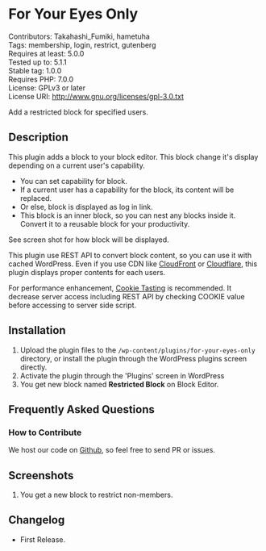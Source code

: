 # For Your Eyes Only

Contributors: Takahashi_Fumiki, hametuha  
Tags: membership, login, restrict, gutenberg  
Requires at least: 5.0.0  
Tested up to: 5.1.1  
Stable tag: 1.0.0  
Requires PHP: 7.0.0  
License: GPLv3 or later  
License URI: http://www.gnu.org/licenses/gpl-3.0.txt

Add a restricted block for specified users.

## Description

This plugin adds a block to your block editor.
This block change it's display depending on a current user's capability.

* You can set capability for block.
* If a current user has a capability for the block, its content will be replaced.
* Or else, block is displayed as log in link.
* This block is an inner block, so you can nest any blocks inside it. Convert it to a reusable block for your productivity.

See screen shot for how block will be displayed.

This plugin use REST API to convert block content, so you can use it with cached WordPress.
Even if you use CDN like [CloudFront](https://aws.amazon.com/cloudfront/) or [Cloudflare](https://www.cloudflare.com/), this plugin displays proper contents for each users.

For performance enhancement, [Cookie Tasting](https://wordpress.org/plugins/cookie-tasting/) is recommended.
It decrease server access including REST API by checking COOKIE value before accessing to server side script.

## Installation

1. Upload the plugin files to the `/wp-content/plugins/for-your-eyes-only` directory, or install the plugin through the WordPress plugins screen directly.
2. Activate the plugin through the 'Plugins' screen in WordPress
3. You get new block named **Restricted Block** on Block Editor.

## Frequently Asked Questions

### How to Contribute

We host our code on [Github](https://github.com/hametuha/for-your-eyes-only), so feel free to send PR or issues.

## Screenshots

1. You get a new block to restrict non-members.

## Changelog

* First Release.
